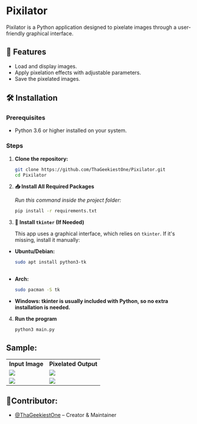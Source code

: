 # Pixilator

Pixilator is a Python application designed to pixelate images through a user-friendly graphical interface.

## 🚀 Features

- Load and display images.
- Apply pixelation effects with adjustable parameters.
- Save the pixelated images.

## 🛠️ Installation

### Prerequisites

- Python 3.6 or higher installed on your system.

### Steps

1. **Clone the repository:**

   ```bash
   git clone https://github.com/ThaGeekiestOne/Pixilator.git
   cd Pixilator

2. **📥 Install All Required Packages**

   *Run this command inside the project folder:*

   ```bash
   pip install -r requirements.txt

3.  **🧱 Install `tkinter` (If Needed)**

      This app uses a graphical interface, which relies on `tkinter`. If it's missing, install it manually:

   - **Ubuntu/Debian:**

     ```bash
     sudo apt install python3-tk
   
   - **Arch:**
     
     ```bash
     sudo pacman -S tk

   - **Windows: tkinter is usually included with Python, so no extra installation is needed.**

4.  **Run the program**
   
    ```bash
    python3 main.py  
## Sample:

<table>
  <tr>
    <td><strong>Input Image</strong></td>
    <td><strong>Pixelated Output</strong></td>
  </tr>
  <tr>
    <td><img src="assets/input_1.jpg" width="max"/></td>
    <td><img src="assets/output_1.png" width="max"/></td>
  </tr>

  <tr>
    <td><img src="assets/input_2.png" width="max"/></td>
    <td><img src="assets/output_2.png" width="max"/></td>
  </tr>
   
</table>

## 👥Contributor:

- [@ThaGeekiestOne](https://github.com/ThaGeekiestOne) – Creator & Maintainer




